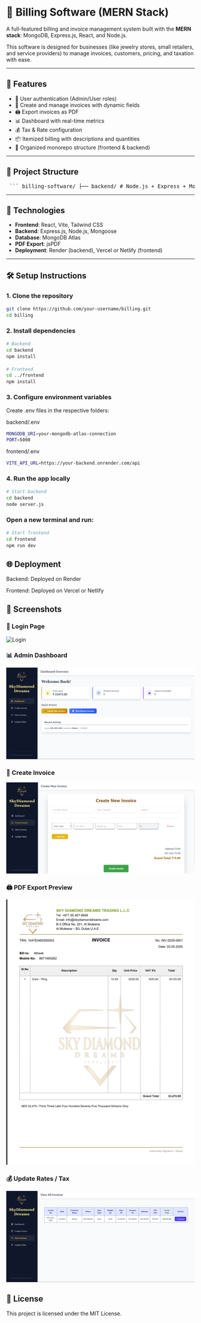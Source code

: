 ﻿# 💼 Billing Software (MERN Stack)

A full-featured billing and invoice management system built with the **MERN stack**: MongoDB, Express.js, React, and Node.js.

This software is designed for businesses (like jewelry stores, small retailers, and service providers) to manage invoices, customers, pricing, and taxation with ease.

---

## 🚀 Features

- 👤 User authentication (Admin/User roles)
- 🧾 Create and manage invoices with dynamic fields
- 🖨 Export invoices as PDF
- 📊 Dashboard with real-time metrics
- 💰 Tax & Rate configuration
- 📦 Itemized billing with descriptions and quantities
- 📁 Organized monorepo structure (frontend & backend)

---

## 📁 Project Structure

<pre> ``` billing-software/ ├── backend/ # Node.js + Express + MongoDB │ ├── models/ # Mongoose models │ ├── routes/ # API routes │ ├── server.js # Entry point │ └── .env # Backend environment variables │ └── frontend/ # React + Vite + Tailwind ├── src/ │ ├── components/ # UI components │ ├── pages/ # Pages like Dashboard, Create Invoice │ └── main.jsx # Frontend entry point └── .env # Frontend environment variables ``` </pre>
---

## 🔧 Technologies

- **Frontend**: React, Vite, Tailwind CSS
- **Backend**: Express.js, Node.js, Mongoose
- **Database**: MongoDB Atlas
- **PDF Export**: jsPDF
- **Deployment**: Render (backend), Vercel or Netlify (frontend)

---

## 🛠 Setup Instructions

### 1. Clone the repository

```bash
git clone https://github.com/your-username/billing.git
cd billing
```
### 2. Install dependencies

```bash
# Backend
cd backend
npm install

# Frontend
cd ../frontend
npm install

```
### 3. Configure environment variables
Create .env files in the respective folders:

backend/.env
```bash
MONGODB_URI=your-mongodb-atlas-connection
PORT=5000
```
frontend/.env
```bash
VITE_API_URL=https://your-backend.onrender.com/api
```
### 4. Run the app locally
```bash
# Start backend
cd backend
node server.js
```
### Open a new terminal and run:
```bash
# Start frontend
cd frontend
npm run dev
```

## 🌐 Deployment
Backend: Deployed on Render

Frontend: Deployed on Vercel or Netlify

## 📸 Screenshots

### 🔐 Login Page
![Login](screenshots/login.png)

### 📊 Admin Dashboard
![Dashboard](screenshots/dashboard.png)

### 🧾 Create Invoice
![Create Invoice](screenshots/create-invoice.png)

### 🖨 PDF Export Preview
![PDF Preview](screenshots/pdf-preview.png)

### 💰 Update Rates / Tax
![Rates](screenshots/view-invoice.png)




## 📜 License
This project is licensed under the MIT License.

